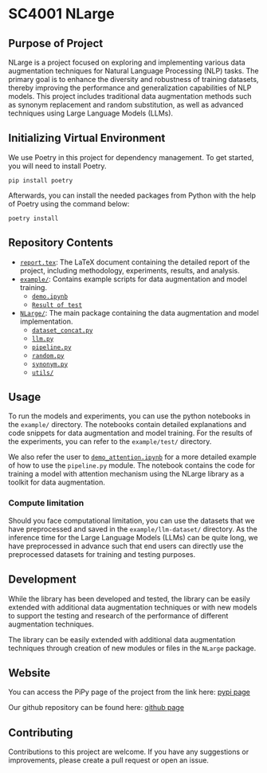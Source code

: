 # SC4001 NLarge

## Purpose of Project

NLarge is a project focused on exploring and implementing various data
augmentation techniques for Natural Language Processing (NLP) tasks. The primary
goal is to enhance the diversity and robustness of training datasets, thereby
improving the performance and generalization capabilities of NLP models. This
project includes traditional data augmentation methods such as synonym
replacement and random substitution, as well as advanced techniques using Large
Language Models (LLMs).

## Initializing Virtual Environment

We use Poetry in this project for dependency management. To get started, you
will need to install Poetry.

```shell
pip install poetry
```

Afterwards, you can install the needed packages from Python with the help of
Poetry using the command below:

```shell
poetry install
```

## Repository Contents

- [`report.tex`](report/report.tex): The LaTeX document containing the detailed
  report of the project, including methodology, experiments, results, and
  analysis.
- [`example/`](example): Contains example scripts for data augmentation and
  model training.
  - [`demo.ipynb`](example/demo.ipynb)
  - [`Result of test`](example/test/)
- [`NLarge/`](NLarge): The main package containing the data augmentation and
  model implementation.
  - [`dataset_concat.py`](NLarge/dataset_concat.py)
  - [`llm.py`](NLarge/llm.py)
  - [`pipeline.py`](NLarge/pipeline.py)
  - [`random.py`](NLarge/random.py)
  - [`synonym.py`](NLarge/synonym.py)
  - [`utils/`](NLarge/utils)

## Usage

To run the models and experiments, you can use the python notebooks in the
`example/` directory. The notebooks contain detailed explanations and code
snippets for data augmentation and model training. For the results of the
experiments, you can refer to the `example/test/` directory.

We also refer the user to [`demo_attention.ipynb`](example/demo_attention.ipynb)
for a more detailed example of how to use the `pipeline.py` module. The notebook
contains the code for training a model with attention mechanism using the
NLarge library as a toolkit for data augmentation.

### Compute limitation

Should you face computational limitation, you can use the datasets that we
have preprocessed and saved in the `example/llm-dataset/` directory. As the inference
time for the Large Language Models (LLMs) can be quite long, we have preprocessed
in advance such that end users can directly use the preprocessed datasets for
training and testing purposes.

## Development

While the library has been developed and tested, the library can be easily
extended with additional data augmentation techniques or with new models to
support the testing and research of the performance of different augmentation
techniques.

The library can be easily extended with additional data augmentation techniques
through creation of new modules or files in the `NLarge` package.

## Website

You can access the PiPy page of the project from the link here:
[pypi page](https://pypi.org/project/NLarge/)

Our github repository can be found here:
[github page](https://github.com/dextergui/SC4001-NLarge)

## Contributing

Contributions to this project are welcome. If you have any suggestions or
improvements, please create a pull request or open an issue.
